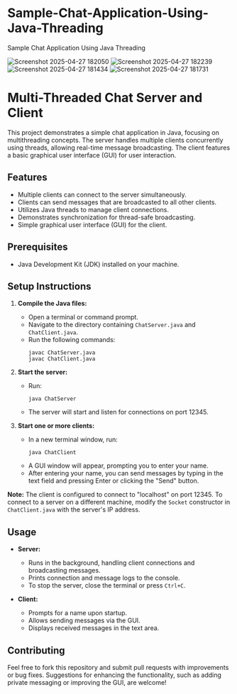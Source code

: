 # Sample-Chat-Application-Using-Java-Threading
Sample Chat Application Using Java Threading

![Screenshot 2025-04-27 182050](https://github.com/user-attachments/assets/7b78c468-f9e6-4b7f-9d6e-4ac20c8ef256)
![Screenshot 2025-04-27 182239](https://github.com/user-attachments/assets/7fcf91eb-0231-4044-a4f8-a34ddb3c081d)
![Screenshot 2025-04-27 181434](https://github.com/user-attachments/assets/5b0678d9-832e-4946-919b-7fc8fcf0d6f1)
![Screenshot 2025-04-27 181731](https://github.com/user-attachments/assets/519d2d33-4fa4-4025-8587-eedbadb2b0d5)


# Multi-Threaded Chat Server and Client

This project demonstrates a simple chat application in Java, focusing on multithreading concepts. The server handles multiple clients concurrently using threads, allowing real-time message broadcasting. The client features a basic graphical user interface (GUI) for user interaction.

## Features

- Multiple clients can connect to the server simultaneously.
- Clients can send messages that are broadcasted to all other clients.
- Utilizes Java threads to manage client connections.
- Demonstrates synchronization for thread-safe broadcasting.
- Simple graphical user interface (GUI) for the client.

## Prerequisites

- Java Development Kit (JDK) installed on your machine.

## Setup Instructions

1. **Compile the Java files:**
   - Open a terminal or command prompt.
   - Navigate to the directory containing `ChatServer.java` and `ChatClient.java`.
   - Run the following commands:
     ```
     javac ChatServer.java
     javac ChatClient.java
     ```

2. **Start the server:**
   - Run:
     ```
     java ChatServer
     ```
   - The server will start and listen for connections on port 12345.

3. **Start one or more clients:**
   - In a new terminal window, run:
     ```
     java ChatClient
     ```
   - A GUI window will appear, prompting you to enter your name.
   - After entering your name, you can send messages by typing in the text field and pressing Enter or clicking the "Send" button.

**Note:** The client is configured to connect to "localhost" on port 12345. To connect to a server on a different machine, modify the `Socket` constructor in `ChatClient.java` with the server's IP address.

## Usage

- **Server:**
  - Runs in the background, handling client connections and broadcasting messages.
  - Prints connection and message logs to the console.
  - To stop the server, close the terminal or press `Ctrl+C`.

- **Client:**
  - Prompts for a name upon startup.
  - Allows sending messages via the GUI.
  - Displays received messages in the text area.

## Contributing

Feel free to fork this repository and submit pull requests with improvements or bug fixes. Suggestions for enhancing the functionality, such as adding private messaging or improving the GUI, are welcome!
